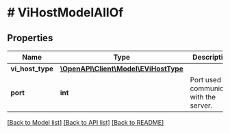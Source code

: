 # # ViHostModelAllOf

## Properties

Name | Type | Description | Notes
------------ | ------------- | ------------- | -------------
**vi_host_type** | [**\OpenAPI\Client\Model\EViHostType**](EViHostType.md) |  | [optional]
**port** | **int** | Port used to communicate with the server. |

[[Back to Model list]](../../README.md#models) [[Back to API list]](../../README.md#endpoints) [[Back to README]](../../README.md)
